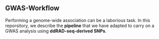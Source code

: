 ## GWAS-Workflow

Performing a genome-wide association can be a laborious task. In this reporsitory, we describe the **pipeline** that we have adapted to carry on a GWAS analysis using **ddRAD-seq-derived SNPs**.
